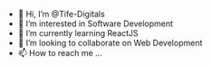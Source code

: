 - 👋 Hi, I’m @Tife-Digitals
- 👀 I’m interested in Software Development
- 🌱 I’m currently learning ReactJS
- 💞️ I’m looking to collaborate on Web Development
- 📫 How to reach me ...

<!---
Tife-Digitals/Tife-Digitals is a ✨ special ✨ repository because its `README.md` (this file) appears on your GitHub profile.
You can click the Preview link to take a look at your changes.
--->
